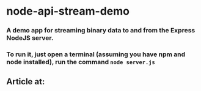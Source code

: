 # node-api-stream-demo
### A demo app for streaming binary data to and from the Express NodeJS server.
### To run it, just open a terminal (assuming you have npm and node installed), run the command `node server.js`

## Article at: 